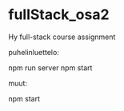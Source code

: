 # fullStack_osa2
Hy full-stack course assignment

puhelinluettelo:

npm run server
npm start

muut:

npm start
